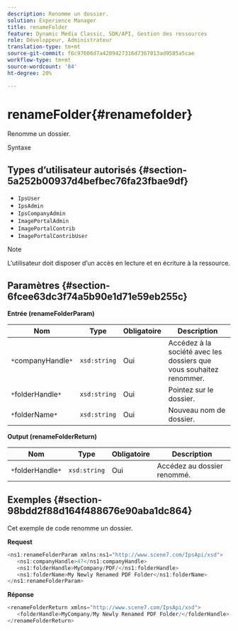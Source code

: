 ```yaml
---
description: Renomme un dossier.
solution: Experience Manager
title: renameFolder
feature: Dynamic Media Classic, SDK/API, Gestion des ressources
role: Développeur, Administrateur
translation-type: tm+mt
source-git-commit: f6c97606d7a4209427316d7367013ad9585a5cae
workflow-type: tm+mt
source-wordcount: '84'
ht-degree: 20%

---
```



# renameFolder{#renamefolder}

Renomme un dossier.

Syntaxe

## Types d’utilisateur autorisés {#section-5a252b00937d4befbec76fa23fbae9df}

* `IpsUser`
* `IpsAdmin`
* `IpsCompanyAdmin`
* `ImagePortalAdmin`
* `ImagePortalContrib`
* `ImagePortalContribUser`

>[!NOTE]
>
>L’utilisateur doit disposer d’un accès en lecture et en écriture à la ressource.

## Paramètres {#section-6fcee63dc3f74a5b90e1d71e59eb255c}

**Entrée (renameFolderParam)**

| Nom | Type | Obligatoire | Description |
|---|---|---|---|
| `*`companyHandle`*` | `xsd:string` | Oui | Accédez à la société avec les dossiers que vous souhaitez renommer. |
| `*`folderHandle`*` | `xsd:string` | Oui | Pointez sur le dossier. |
| `*`folderName`*` | `xsd:string` | Oui | Nouveau nom de dossier. |

**Output (renameFolderReturn)**

| Nom | Type | Obligatoire | Description |
|---|---|---|---|
| `*`folderHandle`*` | `xsd:string` | Oui | Accédez au dossier renommé. |

## Exemples {#section-98bdd2f88d164f488676e90aba1dc864}

Cet exemple de code renomme un dossier.

**Request**

```java
<ns1:renameFolderParam xmlns:ns1="http://www.scene7.com/IpsApi/xsd">
   <ns1:companyHandle>47</ns1:companyHandle>
   <ns1:folderHandle>MyCompany/PDF/</ns1:folderHandle>
   <ns1:folderName>My Newly Renamed PDF Folder</ns1:folderName>
</ns1:renameFolderParam>
```

**Réponse**

```java
<renameFolderReturn xmlns="http://www.scene7.com/IpsApi/xsd">
   <folderHandle>MyCompany/My Newly Renamed PDF Folder/</folderHandle>
</renameFolderReturn>
```

